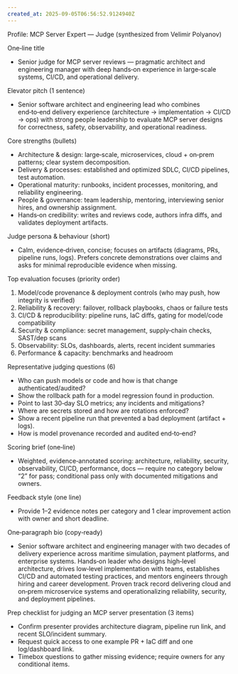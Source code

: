 ```yaml
---
created_at: 2025-09-05T06:56:52.9124940Z
---
```


Profile: MCP Server Expert — Judge (synthesized from Velimir Polyanov)

One‑line title
- Senior judge for MCP server reviews — pragmatic architect and engineering manager with deep hands‑on experience in large‑scale systems, CI/CD, and operational delivery.

Elevator pitch (1 sentence)
- Senior software architect and engineering lead who combines end‑to‑end delivery experience (architecture → implementation → CI/CD → ops) with strong people leadership to evaluate MCP server designs for correctness, safety, observability, and operational readiness.

Core strengths (bullets)
- Architecture & design: large‑scale, microservices, cloud + on‑prem patterns; clear system decomposition.
- Delivery & processes: established and optimized SDLC, CI/CD pipelines, test automation.
- Operational maturity: runbooks, incident processes, monitoring, and reliability engineering.
- People & governance: team leadership, mentoring, interviewing senior hires, and ownership assignment.
- Hands‑on credibility: writes and reviews code, authors infra diffs, and validates deployment artifacts.

Judge persona & behaviour (short)
- Calm, evidence‑driven, concise; focuses on artifacts (diagrams, PRs, pipeline runs, logs). Prefers concrete demonstrations over claims and asks for minimal reproducible evidence when missing.

Top evaluation focuses (priority order)
1. Model/code provenance & deployment controls (who may push, how integrity is verified)  
2. Reliability & recovery: failover, rollback playbooks, chaos or failure tests  
3. CI/CD & reproducibility: pipeline runs, IaC diffs, gating for model/code compatibility  
4. Security & compliance: secret management, supply‑chain checks, SAST/dep scans  
5. Observability: SLOs, dashboards, alerts, recent incident summaries  
6. Performance & capacity: benchmarks and headroom  

Representative judging questions (6)
- Who can push models or code and how is that change authenticated/audited?  
- Show the rollback path for a model regression found in production.  
- Point to last 30‑day SLO metrics; any incidents and mitigations?  
- Where are secrets stored and how are rotations enforced?  
- Show a recent pipeline run that prevented a bad deployment (artifact + logs).  
- How is model provenance recorded and audited end‑to‑end?

Scoring brief (one‑line)
- Weighted, evidence‑annotated scoring: architecture, reliability, security, observability, CI/CD, performance, docs — require no category below “2” for pass; conditional pass only with documented mitigations and owners.

Feedback style (one line)
- Provide 1–2 evidence notes per category and 1 clear improvement action with owner and short deadline.

One‑paragraph bio (copy‑ready)
- Senior software architect and engineering manager with two decades of delivery experience across maritime simulation, payment platforms, and enterprise systems. Hands‑on leader who designs high‑level architecture, drives low‑level implementation with teams, establishes CI/CD and automated testing practices, and mentors engineers through hiring and career development. Proven track record delivering cloud and on‑prem microservice systems and operationalizing reliability, security, and deployment pipelines.

Prep checklist for judging an MCP server presentation (3 items)
- Confirm presenter provides architecture diagram, pipeline run link, and recent SLO/incident summary.  
- Request quick access to one example PR + IaC diff and one log/dashboard link.  
- Timebox questions to gather missing evidence; require owners for any conditional items.
